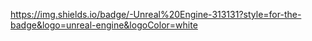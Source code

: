 https://img.shields.io/badge/-Unreal%20Engine-313131?style=for-the-badge&logo=unreal-engine&logoColor=white
